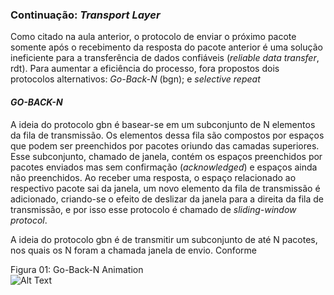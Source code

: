 ### Continuação: *Transport Layer*

Como citado na aula anterior, o protocolo de enviar o próximo pacote somente após o recebimento da resposta do pacote anterior é uma solução ineficiente para a transferência de dados confiáveis (*reliable data transfer*, rdt). Para aumentar a eficiência do processo, fora propostos dois protocolos alternativos: *Go-Back-N* (bgn); e *selective repeat* 

#### *GO-BACK-N*

A ideia do protocolo gbn é basear-se em um subconjunto de N elementos da fila de transmissão. Os elementos dessa fila são compostos por espaços que podem ser preenchidos por pacotes oriundo das camadas superiores. Esse subconjunto, chamado de janela, contém os espaços preenchidos por pacotes enviados mas sem confirmação (*acknowledged*) e espaços ainda não preenchidos. Ao receber uma resposta, o espaço relacionado ao respectivo pacote sai da janela, um novo elemento da fila de transmissão é adicionado, criando-se o efeito de deslizar da janela para a direita da fila de transmissão, e por isso esse protocolo é chamado de *sliding-window protocol*.

A ideia do protocolo gbn é de transmitir um subconjunto de até N pacotes, nos quais os N foram a chamada janela de envio. Conforme 



Figura 01: Go-Back-N Animation\
![Alt Text](aula12/imagens/animação%20gbn.gif)

